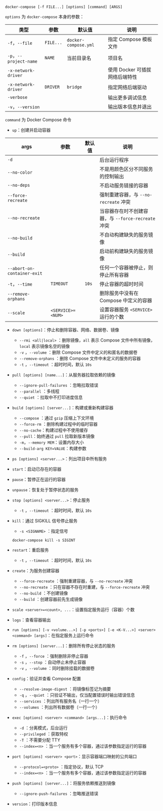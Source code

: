 ```shell
docker-compose [-f FILE...] [options] [command] [ARGS]
```

`options` 为 `docker-compose` 本身的参数：

|类型|参数|默认值|说明|
| ----------| ------| ------------| --------------------------------|
|`-f`，`--file`|`FILE...`|`docker-compose.yml`|指定 Compose 模板文件|
|`-p`，`--project-name`|`NAME`|当前目录名|项目名|
|`-x-network-driver`|||使用 Docker 可插拔网络后端特性|
|`-x-network-driver`|`DRIVER`|`bridge`|指定网络后端驱动|
|`-verbose`|||输出更多调试信息|
|`-v`，`--version`|||输出版本信息并退出|

`command` 为 Docker Compose 命令

* `up`：创建并启动容器

|args|参数|默认值|说明|
| ----------| ------| --------| ---------------------------------------|
|`-d`|||后台运行程序|
|`--no-color`|||不是用颜色区分不同服务的控制输出|
|`--no-deps`|||不启动服务链接的容器|
|`--force-recreate`|||强制重建容器，与 `--no-recreate` 冲突|
|`--no-recreate`|||当容器存在时不创建容器，与 `--force-recreate` 冲突|
|`--no-build`|||不自动构建缺失的服务镜像|
|`--build`|||启动前构建缺失的服务镜像|
|`--abort-on-container-exit`|||任何一个容器被停止，则停止所有容器|
|`-t`，`--time`|`TIMEOUT`|`10s`|停止容器的超时时间|
|`--remove-orphans`|||删除服务中没有在 Compose 中定义的容器|
|`--scale`|`<SERVICE>=<NUM>`||设置容器服务 `<SERVICE>` 运行的个数|
* `down [options]`：停止和删除容器、网络、数据卷、镜像
    *  `--rmi <all|local>` ：删除镜像，`all`  表示 Compose 文件中所有镜像，`local`  表示镜像名空的镜像
    *  `-v` ，`--volume` ：删除 Compose 文件中定义的和匿名的数据卷
    *  `--remove-orphans` ：删除 Compose 文件中未定义的服务的容器
    * `-t` ，`--timeout` ：超时时间，默认 `10s` 
* `pull [options] [name...]`：从服务器拉取依赖的镜像
    *  `--ignore-pull-failures` ：忽略拉取错误
    *  `--parallel` ：多线程
    *  `--quiet` ：拉取中不打印进度信息
* `build [options] [server...]`：构建或重新构建容器
    *  `--compose` ：通过 `gzip`  压缩上下文环境
    *  `--force-rm` ：删除构建过程中的临时容器
    * `--no-cache`：构建过程中不使用缓存
    * `--pull`：始终通过 `pull` 拉取新版本镜像
    * `-m`，`--memory MEM`：设置内存大小
    * `--build-arg KEY=VALUE`：构建参数
* `ps [options] <server...>`：列出项目中所有服务
* `start`：启动已存在的容器
* `pause`：暂停正在运行的容器
* `unpause`：恢复处于暂停状态的服务
* `stop [options] <server...>`：停止服务
    *  `-t` ，`--timeout` ：超时时间，默认 `10s` 
* `kill`：通过 SIGKILL 信号停止服务
    *  `-s <SIGNAME>` ：指定信号

    ```shell
    docker-compose kill -s SIGINT
    ```

* `restart`：重启服务
    *  `-t` ，`--timeout` ：超时时间，默认 `10s` 
* `create`：为服务创建容器
    *  `--force-recreate` ：强制重建容器，与 `--no-recreate`  冲突
    *  `--no-recreate` ：只在容器不存在时重建，与 `--force-recreate`  冲突
    *  `--no-build` ：不创建镜像
    *  `--build` ：创建容器前先生成镜像
* `scale <server>=<count>, ...`：设置指定服务运行（容器）个数
* `logs`：查看容器输出
* `run [options] [-v <volume...>] [-p <ports>] [-e <K-V...>] <server> <command> [args]`：在指定服务上运行命令
* `rm [options] [server...]`：删除所有停止状态的服务
    *  `-f` ，`--force` ：强制删除非停止容器
    *  `-s` ，`--stop` ：自动停止未停止容器
    *  `-v` ，`--volume` ：同时删除挂载的数据卷
* `config`：验证并查看 Compose 配置
    *  `--resolve-image-digest` ：将镜像标签记为摘要
    *  `-q` ，`--quiet` ：只验证不输出，仅当配置错误时输出错误信息
    *  `--services` ：列出所有服务名（一行一个）
    *  `--volumes` ：列出所有数据卷（一行一个）
* `exec [options] <server> <command> [args...]`：执行命令
    *  `-d` ：分离模式，后台运行
    *  `--privileged` ：获取特权
    *  `-T` ：不需要分配 TTY
    *  `--index=<n>` ：当一个服务有多个容器，通过该参数指定运行的容器
* `port [options] <server> <port>`：显示容器端口映射的公共端口
    *  `--protocol=<proto>` ：指定协议，默认 TCP
    *  `--index=<n>` ：当一个服务有多个容器，通过该参数指定运行的容器
* `push [options] [server...]`：将服务依赖推送到镜像
    *  `--ignore-push-failures` ：忽略推送错误
* `version`：打印版本信息

‍
